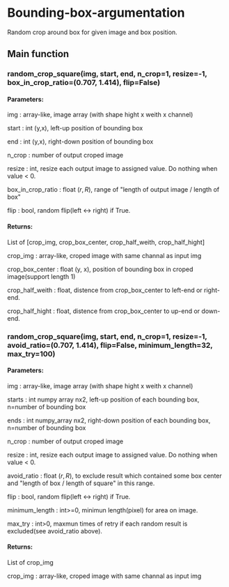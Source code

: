 # Bounding-box-argumentation

Random crop around box for given image and box position.

## Main function



### random_crop_square(img, start, end, n_crop=1, resize=-1, box_in_crop_ratio=(0.707, 1.414), flip=False)

#### Parameters:

img : array-like, image array (with shape hight x weith x channel)

start : int (y,x), left-up position of bounding box

end : int (y,x), right-down position of bounding box

n_crop : number of output croped image

resize : int, resize each output image to assigned value. Do nothing when value < 0.

box_in_crop_ratio : float $(r, R)$, range of "length of output image / length of box"

flip : bool, random flip(left <-> right) if True.

#### Returns:

List of [crop_img, crop_box_center, crop_half_weith, crop_half_hight]

crop_img : array-like, croped image with same channal as input img

crop_box_center : float (y, x), position of bounding box in croped image(support length 1)

crop_half_weith : float, distence from crop_box_center to left-end or right-end.

crop_half_hight : float, distence from crop_box_center to up-end or down-end.



### random_crop_square(img, start, end, n_crop=1, resize=-1, avoid_ratio=(0.707, 1.414), flip=False, minimum_length=32, max_try=100)

#### Parameters:

img : array-like, image array (with shape hight x weith x channel)

starts : int numpy array nx2, left-up position of each bounding box, n=number of bounding box

ends : int numpy_array nx2, right-down position of each bounding box, n=number of bounding box

n_crop : number of output croped image

resize : int, resize each output image to assigned value. Do nothing when value < 0.

avoid_ratio : float $(r, R)$, to exclude result which contained some box center and "length of  box / length of square" in this range.

flip : bool, random flip(left <-> right) if True.

minimum_length : int>=0, minimun length(pixel) for area on image.

max_try : int>0, maxmun times of retry if each random result is excluded(see avoid_ratio above).

#### Returns:

List of crop_img

crop_img : array-like, croped image with same channal as input img